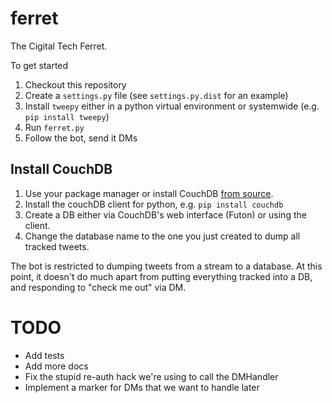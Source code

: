 # ferret

The Cigital Tech Ferret.

To get started

1. Checkout this repository
2. Create a `settings.py` file (see `settings.py.dist` for an example)
3. Install `tweepy` either in a python virtual environment or systemwide (e.g. `pip install tweepy`)
4. Run `ferret.py`
5. Follow the bot, send it DMs

## Install CouchDB
1. Use your package manager or install CouchDB [from source](http://couchdb.apache.org/).
2. Install the couchDB client for python, e.g. `pip install couchdb`
3. Create a DB either via CouchDB's web interface (Futon) or using the client. 
4. Change the database name to the one you just created to dump all tracked tweets.

The bot is restricted to dumping tweets from a stream to a database. At this point, it doesn't do much apart from putting everything tracked into a DB, and responding to "check me out" via DM. 

TODO
====
- Add tests
- Add more docs
- Fix the stupid re-auth hack we're using to call the DMHandler
- Implement a marker for DMs that we want to handle later
